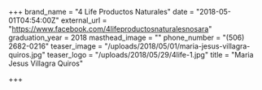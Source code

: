 +++
brand_name = "4 Life Productos Naturales"
date = "2018-05-01T04:54:00Z"
external_url = "https://www.facebook.com/4lifeproductosnaturalesnosara"
graduation_year = 2018
masthead_image = ""
phone_number = "(506) 2682-0216"
teaser_image = "/uploads/2018/05/01/maria-jesus-villagra-quiros.jpg"
teaser_logo = "/uploads/2018/05/29/4life-1.jpg"
title = "Maria Jesus Villagra Quiros"

+++
